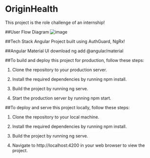 # OriginHealth

This project is the role challenge of an internship!

##User Flow Diagram
![image](https://user-images.githubusercontent.com/77841499/226187156-1a68979e-3d5e-48de-894c-c8dbb4aa9e95.png)

##Tech Stack
Angular Project built using AuthGuard, NgRx!


##Angular Material UI download
ng add @angular/material


##To build and deploy this project for production, follow these steps:

1. Clone the repository to your production server.

2. Install the required dependencies by running npm install.

3. Build the project by running ng serve.

4. Start the production server by running npm start.

##To deploy and serve this project locally, follow these steps:

1. Clone the repository to your local machine.

2. Install the required dependencies by running npm install.

3. Build the project by running ng serve.

4. Navigate to http://localhost:4200 in your web browser to view the project.

